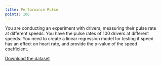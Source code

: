 ```yaml
---
title: Performance Pulse
points: 100
---
```


You are conducting an experiment with drivers, measuring their pulse rate at different speeds. You have the pulse rates of 100 drivers at different speeds. You need to create a linear regression model for testing if speed has an effect on heart rate, and provide the p-value of the speed coefficient.

[Download the dataset](https://raw.githubusercontent.com/stmball/dimen-ctf/main/question_generation/performance_pulse.csv)
